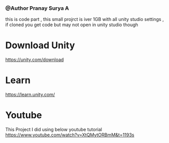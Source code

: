 ### @Author Pranay Surya A
this is code part , this small projrct is iver 1GB with all unity studio settings , if cloned you get code but may not open in unity studio though

# Download Unity
https://unity.com/download
# Learn
https://learn.unity.com/
# Youtube
This Project I did using below youtube tutorial
https://www.youtube.com/watch?v=XtQMytORBmM&t=1193s
